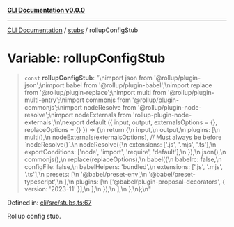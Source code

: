 [**CLI Documentation v0.0.0**](../../README.md)

***

[CLI Documentation](../../modules.md) / [stubs](../README.md) / rollupConfigStub

# Variable: rollupConfigStub

> `const` **rollupConfigStub**: "\nimport json from '@rollup/plugin-json';\nimport babel from '@rollup/plugin-babel';\nimport replace from '@rollup/plugin-replace';\nimport multi from '@rollup/plugin-multi-entry';\nimport commonjs from '@rollup/plugin-commonjs';\nimport nodeResolve from '@rollup/plugin-node-resolve';\nimport nodeExternals from 'rollup-plugin-node-externals';\n\nexport default (\{ input, output, externalsOptions = \{\}, replaceOptions = \{\} \}) =\> \{\n  return \{\n    input,\n    output,\n    plugins: \[\n      multi(),\n      nodeExternals(externalsOptions), // Must always be before \`nodeResolve()\`.\n      nodeResolve(\{\n        extensions: \['.js', '.mjs', '.ts'\],\n        exportConditions: \['node', 'import', 'require', 'default'\],\n      \}),\n      json(),\n      commonjs(),\n      replace(replaceOptions),\n      babel(\{\n        babelrc: false,\n        configFile: false,\n        babelHelpers: 'bundled',\n        extensions: \['.js', '.mjs', '.ts'\],\n        presets: \[\n          '@babel/preset-env',\n          '@babel/preset-typescript',\n        \],\n        plugins: \[\n          \['@babel/plugin-proposal-decorators', \{ version: '2023-11' \}\],\n        \],\n      \}),\n    \],\n  \};\n\};\n"

Defined in: [cli/src/stubs.ts:67](https://github.com/stonemjs/cli/blob/f877eea0c25a2644820eb8dfcb0babef674d570d/src/stubs.ts#L67)

Rollup config stub.

